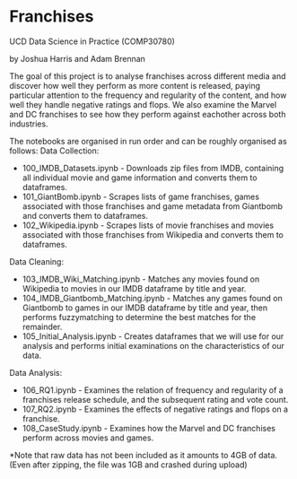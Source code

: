 # Franchises 

UCD Data Science in Practice (COMP30780)

by Joshua Harris and Adam Brennan

The goal of this project is to analyse franchises across different media and discover how well they perform as more content is released, paying particular attention to the frequency and regularity of the content, and how well they handle negative ratings and flops. We also examine the Marvel and DC franchises to see how they perform against eachother across both industries. 

The notebooks are organised in run order and can be roughly organised as follows:
Data Collection:
-   100_IMDB_Datasets.ipynb - Downloads zip files from IMDB, containing all individual movie and game information and converts them to dataframes. 
-   101_GiantBomb.ipynb - Scrapes lists of game franchises, games associated with those franchises and game metadata from Giantbomb and converts them to dataframes. 
-   102_Wikipedia.ipynb - Scrapes lists of movie franchises and movies associated with those franchises from Wikipedia and converts them to dataframes. 

Data Cleaning:
-   103_IMDB_Wiki_Matching.ipynb - Matches any movies found on Wikipedia to movies in our IMDB dataframe by title and year. 
-   104_IMDB_Giantbomb_Matching.ipynb - Matches any games found on Giantbomb to games in our IMDB dataframe by title and year, then performs fuzzymatching to determine the best matches for the remainder.
-   105_Initial_Analysis.ipynb - Creates dataframes that we will use for our analysis and performs initial examinations on the characteristics of our data.

Data Analysis:
-   106_RQ1.ipynb - Examines the relation of frequency and regularity of a franchises release schedule, and the subsequent rating and vote count.
-   107_RQ2.ipynb - Examines the effects of negative ratings and flops on a franchise. 
-   108_CaseStudy.ipynb - Examines how the Marvel and DC franchises perform across movies and games. 

*Note that raw data has not been included as it amounts to 4GB of data.(Even after zipping, the file was 1GB and crashed during upload)


